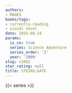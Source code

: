 ```yaml
---
authors:
- MAGES
books/tags:
- currently-reading
- visual novel
date: 2025-08-24
params:
  is_vn: true
  series: Science Adventure
  series_order: '2'
  year: '2009'
slug: v2002
star_rating: null
title: STEINS;GATE
---
```


<!--more-->

{{< series >}}